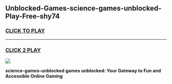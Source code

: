 
## Unblocked-Games-science-games-unblocked-Play-Free-shy74
<h3>
<a href="https://premium76.site?title=science-games-unblocked&ref=10A">CLICK TO PLAY</a></h3>
<hr>

<h3>
<a href="https://premium76.site?title=science-games-unblocked&ref=10A">CLICK 2 PLAY</a>
  
</h3>

<a href="https://premium76.site?title=science-games-unblocked&ref=10A"><img src="https://clearcache.store/games.png"></a>


**science-games-unblocked games unblocked: Your Gateway to Fun and Accessible Online Gaming**
